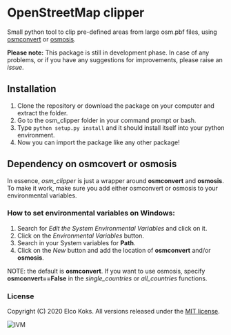 # OpenStreetMap clipper
Small python tool to clip pre-defined areas from large osm.pbf files, using [osmconvert](https://wiki.openstreetmap.org/wiki/Osmconvert) or [osmosis](https://wiki.openstreetmap.org/wiki/Osmosis). 

**Please note:** This package is still in development phase. In case of any problems, or if you have any suggestions for improvements, please raise an *issue*. 

## Installation

1. Clone the repository or download the package on your computer and extract the folder.
2. Go to the osm_clipper folder in your command prompt or bash.
3. Type ``python setup.py install`` and it should install itself into your python environment.
4. Now you can import the package like any other package!

## Dependency on osmcovert or osmosis
In essence, *osm_clipper* is just a wrapper around **osmconvert** and **osmosis**. To make it work, make sure you add either osmconvert or osmosis to your environmental variables. 

### How to set environmental variables on Windows:
1. Search for *Edit the System Environmental Variables* and click on it.
2. Click on the *Environmental Variables* button.
3. Search in your System variables for **Path**.
4. Click on the *New* button and add the location of **osmconvert** and/or **osmosis**.

NOTE: the default is **osmconvert**. If you want to use osmosis, specify **osmconvert==False** in the *single_countries* or *all_countries* functions.

### License
Copyright (C) 2020 Elco Koks. All versions released under the [MIT license](LICENSE).


![IVM](http://ivm.vu.nl/en/Images/IVM_logo_rgb2_tcm234-851594.svg)